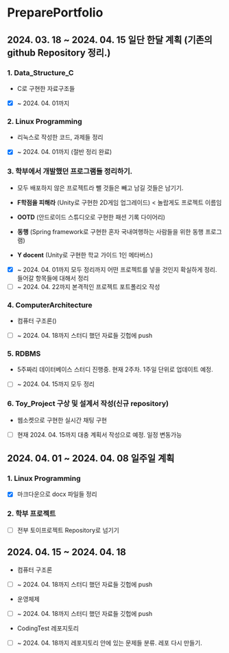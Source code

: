 # PreparePortfolio

## 2024. 03. 18 ~ 2024. 04. 15 일단 한달 계획 (**기존의 github Repository 정리.**)

### 1. Data_Structure_C

- C로 구현한 자료구조들
- [x]  ~ 2024. 04. 01까지

### 2. Linux Programming

- 리눅스로 작성한 코드, 과제들 정리
- [x]  ~ 2024. 04. 01까지 (절반 정리 완료)

### 3. 학부에서 개발했던 프로그램들 정리하기.

- 모두 배포하지 않은 프로젝트라 뺄 것들은 빼고 남길 것들은 남기기.

- **F학점을 피해라** (Unity로 구현한 2D게임 업그레이드) < 놀랍게도 프로젝트 이름임
- **OOTD** (안드로이드 스튜디오로 구현한 패션 기록 다이어리)
- **동행** (Spring framework로 구현한 혼자 국내여행하는 사람들을 위한 동행 프로그램)
- **Y docent** (Unity로 구현한 학교 가이드 1인 메타버스)
- [x]  ~ 2024. 04. 01까지 모두 정리까지 어떤 프로젝트를 넣을 것인지 확실하게 정리. 들어갈 항목들에 대해서 정리
- [ ]  ~ 2024. 04. 22까지 본격적인 프로젝트 포트폴리오 작성

### 4. ComputerArchitecture

- 컴퓨터 구조론()
- [ ]  ~ 2024. 04. 18까지 스터디 했던 자료들 깃헙에 push

### 5. RDBMS

- 5주짜리 데이터베이스 스터디 진행중. 현재 2주차. 1주일 단위로 업데이트 예정.
- [ ]  ~ 2024. 04. 15까지 모두 정리

### 6. Toy_Project 구상 및 설계서 작성(신규 repository)

- 웹소켓으로 구현한 실시간 채팅 구현
- [ ]  현재 2024. 04. 15까지 대충 계획서 작성으로 예정. 일정 변동가능

## 2024. 04. 01 ~ 2024. 04. 08 일주일 계획

### 1. Linux Programming  
- [X] 마크다운으로 docx 파일들 정리 

### 2. 학부 프로젝트 
- [ ] 전부 토이프로젝트 Repository로 넘기기

## 2024. 04. 15 ~ 2024. 04. 18 
- 컴퓨터 구조론
- [ ]  ~ 2024. 04. 18까지 스터디 했던 자료들 깃헙에 push
- 운영체제
- [ ]  ~ 2024. 04. 18까지 스터디 했던 자료들 깃헙에 push
- CodingTest 레포지토리
- [ ]  ~ 2024. 04. 18까지 레포지토리 안에 있는 문제들 분류. 레포 다시 만들기.

  
